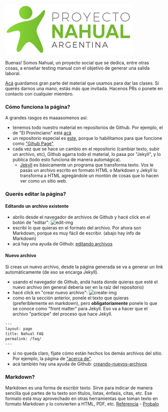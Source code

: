 ![nahual-img](assets/proyecto-nahual.png)

Buenas! Somos Nahual, un proyecto social que se dedica, entre otras cosas, a enseñar testing manual con el objetivo
de generar una salida laboral.

[Acá](https://github.com/nahual) guardamos gran parte del material que usamos para dar las clases. 
Si querés darnos una mano, estás más que invitada. Hacenos PRs o ponete en contacto con cualquier miembro.

### Cómo funciona la página?
A grandes rasgos es maaasomenos así:
- tenemos todo nuestro material en repositorios de Github. 
  Por ejemplo, el de "El Provinciano" está [acá](https://github.com/nahual/qc-provinciano)
- un repositorio especial es [este](https://github.com/nahual/nahual.github.com), 
  porque lo habilitamos para que funcione como ["Gihub Page"](https://pages.github.com/)
- cada vez que se hace un cambio en el repositorio (cambiar texto, subir un archivo, etc), Github agarra todo el material,
  lo pasa por "Jekyll", y lo publica (todo esto funciona de manera automágica).
  - [Jekyll](https://jekyllrb.com/) es básicamente un programa que transforma texto. 
    Vos le pasás un archivo escrito en formato HTML o Markdown y Jekyll lo transforma a HTML agregándole 
    un montón de cosas que lo hacen ver como un sitio web.

### Querés editar la página?
#### Editando un archivo existente
- abrilo desde el navegador de archivos de Github y hacé click en el botón de "editar":
  ![edit-img](https://help.github.com/assets/images/help/repository/edit-file-edit-button.png)
- escribi lo que quieras en el formato del archivo. Por ahora son Markdown, porque es muy fácil de escribir.
  (abajo hay info de Markdown)
- acá hay una ayuda de Github: [editando archivos](https://help.github.com/articles/editing-files-in-your-repository/)
  
#### Nuevo archivo
Si creas un nuevo archivo, desde la página generada se va a generar un link automáticamente (de eso se encarga Jekyll).
- usando el navegador de Github, andá hasta donde quieras que esté el nuevo archivo (en general debería ser en la raíz
  del repositorio)
- hacé click en "crear nuevo archivo":
![create-img](https://help.github.com/assets/images/help/repository/create_new_file.png)
- como en la sección anterior, ponele el texto que quieras (preferiblemente en markdown), pero **obligatoriamente** ponele
  lo que se conoce como "front matter" para Jekyll. Eso va a hacer que el archivo "participe" del proceso que 
  hace Jekyll.

```
---
layout: page
title: Nahual FAQ
permalink: /faq/
---
```
- si no queda claro, fijate cómo están hechos los demás archivos del sitio. Por ejemplo, 
  la página de ["acerca de"](https://github.com/nahual/nahual.github.com/raw/master/faq.md).
- acá también hay una ayuda de Github: [creando-nuevos-archivos](https://help.github.com/articles/creating-new-files/)

### Markdown?

Markdown es una forma de escribir texto. Sirve para indicar de manera sencilla qué partes de tu texto
son títulos, listas, énfasis, citas, etc. Ese formato está muy aprovechado en otras herramientas que 
toman texto en formato Markdown y lo convierten a HTML, PDF, etc.
[Referencia](https://github.com/adam-p/markdown-here/wiki/Markdown-Cheatsheet) - [Probalo](https://stackedit.io/app)
